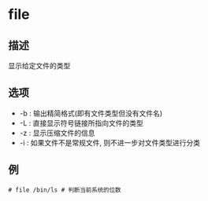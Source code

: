 # file

## 描述

显示给定文件的类型

## 选项
- -b : 输出精简格式(即有文件类型但没有文件名)
- -L : 直接显示符号链接所指向文件的类型
- -z : 显示压缩文件的信息
- -i : 如果文件不是常规文件, 则不进一步对文件类型进行分类

## 例

    # file /bin/ls # 判断当前系统的位数
